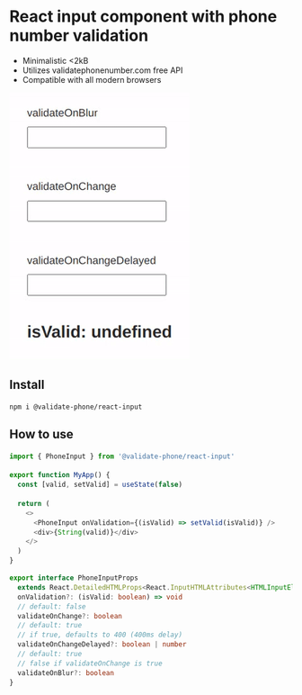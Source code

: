 # React input component with phone number validation

- Minimalistic <2kB
- Utilizes validatephonenumber.com free API
- Compatible with all modern browsers

![](example.gif)

## Install

```
npm i @validate-phone/react-input
```

## How to use

```ts
import { PhoneInput } from '@validate-phone/react-input'

export function MyApp() {
  const [valid, setValid] = useState(false)

  return (
    <>
      <PhoneInput onValidation={(isValid) => setValid(isValid)} />
      <div>{String(valid)}</div>
    </>
  )
}
```

```ts
export interface PhoneInputProps
  extends React.DetailedHTMLProps<React.InputHTMLAttributes<HTMLInputElement>, HTMLInputElement> {
  onValidation?: (isValid: boolean) => void
  // default: false
  validateOnChange?: boolean
  // default: true
  // if true, defaults to 400 (400ms delay)
  validateOnChangeDelayed?: boolean | number
  // default: true
  // false if validateOnChange is true
  validateOnBlur?: boolean
}
```
